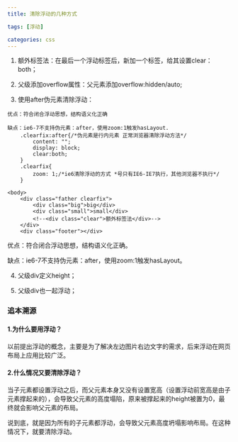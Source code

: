 ```yaml
---
title: 清除浮动的几种方式

tags: [浮动]

categories: css
---
```


1. 额外标签法：在最后一个浮动标签后，新加一个标签，给其设置clear：both；



2. 父级添加overflow属性：父元素添加overflow:hidden/auto;

   

3. 使用after伪元素清除浮动：

```
优点：符合闭合浮动思想，结构语义化正确

缺点：ie6-7不支持伪元素：after，使用zoom:1触发hasLayout.
    .clearfix:after{/*伪元素是行内元素 正常浏览器清除浮动方法*/
        content: "";
        display: block;
        clear:both;
    }
    .clearfix{
        zoom: 1;/*ie6清除浮动的方式 *号只有IE6-IE7执行，其他浏览器不执行*/
    }
 
<body>
    <div class="father clearfix">
        <div class="big">big</div>
        <div class="small">small</div>
        <!--<div class="clear">额外标签法</div>-->
    </div>
    <div class="footer"></div>
```

优点：符合闭合浮动思想，结构语义化正确。

缺点：ie6-7不支持伪元素：after，使用zoom:1触发hasLayout。



4. 父级div定义height；

   

5. 父级div也一起浮动；



### 追本溯源

#### 1.为什么要用浮动？

以前提出浮动的概念，主要是为了解决左边图片右边文字的需求，后来浮动在网页布局上应用比较广泛。



#### 2.什么情况又要清除浮动？

当子元素都设置浮动之后，而父元素本身又没有设置宽高（设置浮动前宽高是由子元素撑起来的），会导致父元素的高度塌陷，原来被撑起来的height被置为0，最终就会影响父元素的布局。

说到底，就是因为所有的子元素都浮动，会导致父元素高度坍塌影响布局。在这种情况下，就要清除浮动。